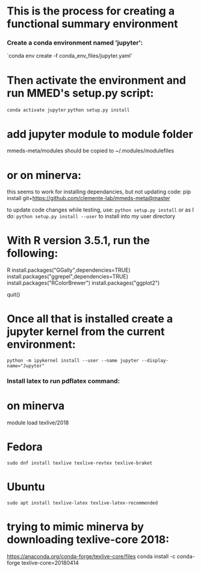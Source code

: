 # This is the process for creating a functional summary environment

### Create a conda environment named 'jupyter':
`conda env create -f conda_env_files/jupyter.yaml'

# Then activate the environment and run MMED's setup.py script:
`conda activate jupyter`
`python setup.py install`

# add jupyter module to module folder
mmeds-meta/modules should be copied to ~/.modules/modulefiles

# or on minerva:
this seems to work for installing dependancies, but not updating code:
pip install git+https://github.com/clemente-lab/mmeds-meta@master

to update code changes while testing, use: `python setup.py install` or as I do: `python setup.py install --user` to install into my user directory

# With R version 3.5.1, run the following:

R
install.packages("GGally",dependencies=TRUE)
install.packages("ggrepel",dependencies=TRUE)
install.packages("RColorBrewer")
install.packages("ggplot2")

quit()

# Once all that is installed create a jupyter kernel from the current environment:

`python -m ipykernel install --user --name jupyter --display-name="Jupyter"`

### Install latex to run pdflatex command:
# on minerva
module load texlive/2018

# Fedora
`sudo dnf install texlive texlive-revtex texlive-braket`

# Ubuntu
`sudo apt install texlive-latex texlive-latex-recommended`

# trying to mimic minerva by downloading texlive-core 2018:
https://anaconda.org/conda-forge/texlive-core/files
conda install -c conda-forge texlive-core=20180414
